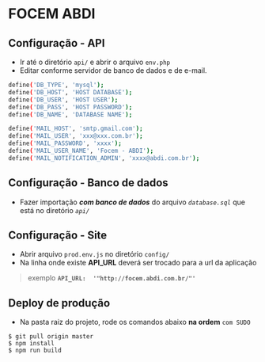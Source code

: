 # FOCEM ABDI

## Configuração - API
- Ir até o diretório `api/` e abrir o arquivo `env.php`
- Editar conforme servidor de banco de dados e de e-mail.
``` bash
define('DB_TYPE', 'mysql');
define('DB_HOST', 'HOST DATABASE');
define('DB_USER', 'HOST USER');
define('DB_PASS', 'HOST PASSWORD');
define('DB_NAME', 'DATABASE NAME');

define('MAIL_HOST', 'smtp.gmail.com');
define('MAIL_USER', 'xxx@xxx.com.br');
define('MAIL_PASSWORD', 'xxxx');
define('MAIL_USER_NAME', 'Focem - ABDI');
define('MAIL_NOTIFICATION_ADMIN', 'xxxx@abdi.com.br');
```

## Configuração - Banco de dados
- Fazer importação ***com banco de dados*** do arquivo *`database.sql`* que está no diretório *`api/`*

## Configuração - Site
- Abrir arquivo `prod.env.js` no diretório `config/`
- Na linha onde existe **API_URL** deverá ser trocado para a url da aplicação
> exemplo **`API_URL:  '"http://focem.abdi.com.br/"'`**

## Deploy de produção
- Na pasta raiz do projeto, rode os comandos abaixo **na ordem** `com SUDO`
```
$ git pull origin master
$ npm install
$ npm run build
```